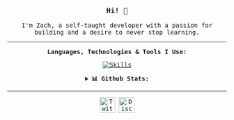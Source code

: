 <!-- https://github.com/zwagnr/ -->

<div align="center">
<samp>

<!-- INTRO -->
### Hi! 👋

I'm Zach, a self-taught developer with a passion for building and a desire to never stop learning.

---

<!-- Skill & Stats -->
<b>Languages, Technologies & Tools I Use:</b>

[![Skills](https://skillicons.dev/icons?i=js,html,css,git,vscode,linux)](https://skillicons.dev)

<details>	
  <summary><b>📊 Github Stats:</b></summary>
  <br/>
  <img height="128" src="https://github-readme-stats.vercel.app/api?username=zwagnr&show_icons=true&hide_border=true&hide=issues&count_private=true&include_all_commits=true&theme=dracula&border_radius=36"/>
  <br/>
  <img height="128" src="https://github-readme-stats.vercel.app/api/top-langs/?username=zwagnr&exclude_repo=KNN-Image-Classification&show_icons=true&hide_border=true&layout=compact&langs_count=8&theme=dracula&border_radius=36"/>

![Profile-Views](https://komarev.com/ghpvc/?username=zwagnr&style=for-the-badge&color=ff69b4)

</details>

---

<!-- Find Me -->

<p align="center">
  <a href="https://twitter.com/zwagnr"><img width="36" alt="Twitter" title="Twitter" src="https://cdn2.iconfinder.com/data/icons/social-media-2285/512/1_Twitter_colored_svg-512.png"/></a>
  <a href="https://discord.com/users/872289369422200853"><img width="36" alt="Discord" title="Discord" src="https://cdn3.iconfinder.com/data/icons/social-network-flat-3/100/Discord-512.png"/></a>
</p>

<br/>  
  
</div>
